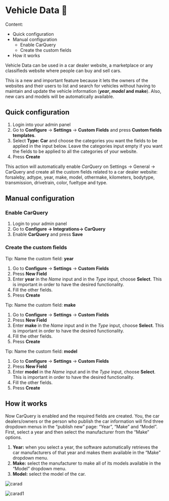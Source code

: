 # Vehicle Data 🚗 
Content:
-   Quick configuration
-   Manual configuration
    -   Enable CarQuery
    -  Create the custom fields
-   How it works


Vehicle Data can be used in a car dealer website, a marketplace or any classifieds website where people can buy and sell cars. 

This is a new and important feature because it lets the owners of the websites and their users to list and search for vehicles without having to maintain and update the vehicle information (**_year_,  _model_  and make**).  Also, new cars and models will be automatically available.

## Quick configuration

1.  Login into your admin panel
2.  Go to  **Configure** -> **Settings** -> **Custom Fields**  and press  **Custom fields templates**.
3.  Select  **Type: Car**  and choose the categories you want the fields to be applied in the input below. Leave the categories input empty if you want the fields to be applied to all the categories of your website.
4.  Press  **Create**

This action will automatically enable  _CarQuery_  on Settings -> General -> CarQuery and create all the custom fields related to a car dealer website: forsaleby, adtype, year, make, model, othermake, kilometers, bodytype, transmission, drivetrain, color, fueltype and type.

## Manual configuration

### Enable CarQuery

1.  Login to your admin panel
2.  Go to  **Configure -> Integrations-> CarQuery**
3.  Enable  **CarQuery**  and press  **Save**


### Create the custom fields

Tip: Name the custom field: **year** 

1.  Go to  **Configure** -> **Settings** -> **Custom Fields**
2.  Press  **New Field**
3.  Enter  **year**  in the  _Name_  input and in the  _Type_  input, choose  **Select**. This is important in order to have the desired functionality.
4.  Fill the other fields.
5.  Press  **Create**


Tip: Name the custom field: **make**

1.  Go to  **Configure** -> **Settings** -> **Custom Fields**
2.  Press  **New Field**
3.  Enter  **make**  in the  _Name_  input and in the  _Type_  input, choose  **Select**. This is important in order to have the desired functionality.
4.  Fill the other fields.
5.  Press  **Create**


Tip: Name the custom field: **model**

1.  Go to  **Configure** -> **Settings** -> **Custom Fields**
2.  Press  **New Field**
3.  Enter  **model**  in the  _Name_  input and in the  _Type_  input, choose  **Select**. This is important in order to have the desired functionality.
4.  Fill the other fields.
5.  Press  **Create**


## How it works

Now CarQuery is enabled and the required fields are created. You, the car dealers/owners or the person who publish the car information will find three dropdown menus in the “publish new” page: “Year”, “Make” and “Model”. First, select a year and then select the manufacturer from the “Make” options.

1.  **Year:**  when you select a year, the software automatically retrieves the car manufacturers of that year and makes them available in the “Make” dropdown menu.
2.  **Make:**  select the manufacturer to make all of its models available in the “Model” dropdown menu.
3.  **Model:**  select the model of the car.

![carad](https://raw.githubusercontent.com/yclas/guides/master/images/carad.png)

![carad1](https://raw.githubusercontent.com/yclas/guides/master/images/carad1.png)
